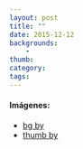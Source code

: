 ```yaml
---
layout: post
title: ""
date: 2015-12-12
backgrounds:
    - 
thumb: 
category: 
tags: 
---
```



 
 
 
#### Imágenes:
* [bg by ]()  
* [thumb by ]()
